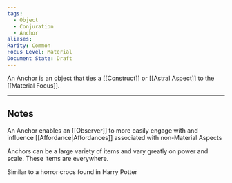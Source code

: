 ```yaml
---
tags:
  - Object
  - Conjuration
  - Anchor
aliases: 
Rarity: Common
Focus Level: Material
Document State: Draft
---
```

An Anchor is an object that ties a [[Construct]] or [[Astral Aspect]] to the [[Material Focus]].
- - -
## Notes
An Anchor enables an [[Observer]] to more easily engage with and influence [[Affordance|Affordances]] associated with non-Material Aspects

Anchors can be a large variety of items and vary greatly on power and scale. These items are everywhere. 

Similar to a horror crocs found in Harry Potter